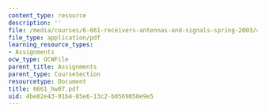 ```yaml
---
content_type: resource
description: ''
file: /media/courses/6-661-receivers-antennas-and-signals-spring-2003/4be82e4301b485e613c2b0569050e9e5_6661_hw07.pdf
file_type: application/pdf
learning_resource_types:
- Assignments
ocw_type: OCWFile
parent_title: Assignments
parent_type: CourseSection
resourcetype: Document
title: 6661_hw07.pdf
uid: 4be82e43-01b4-85e6-13c2-b0569050e9e5
---
```

